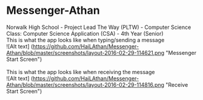 # Messenger-Athan
Norwalk High School - Project Lead The Way (PLTW) - Computer Science<br>
Class: Computer Science Application (CSA) - 4th Year (Senior) <br> 
This is what the app looks like when typing/sending a message <br>
![Alt text] (https://github.com/HaiLAthan/Messenger-Athan/blob/master/screenshots/layout-2016-02-29-114621.png "Messenger Start Screen")<br><br>
This is what the app looks like when receiving the message<br>
![Alt text] (https://github.com/HaiLAthan/Messenger-Athan/blob/master/screenshots/layout-2016-02-29-114816.png "Receive Start Screen")
